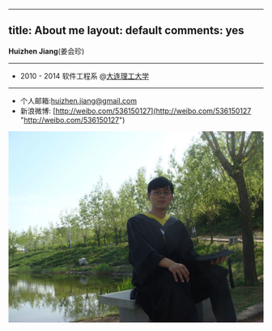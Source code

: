 
---
title: About me
layout: default
comments: yes
---
  
**Huizhen Jiang**(姜会珍)

---
- 2010 - 2014 软件工程系 @[大连理工大学](http://www.dlut.edu.cn/)   

----
- 个人邮箱:[huizhen.jiang@gmail.com](huizhen.jiang@gmail.com "huizhen.jiang@gmail.com")   
- 新浪微博: [http://weibo.com/536150127](http://weibo.com/536150127 "http://weibo.com/536150127")  

![](/image/face.jpg)